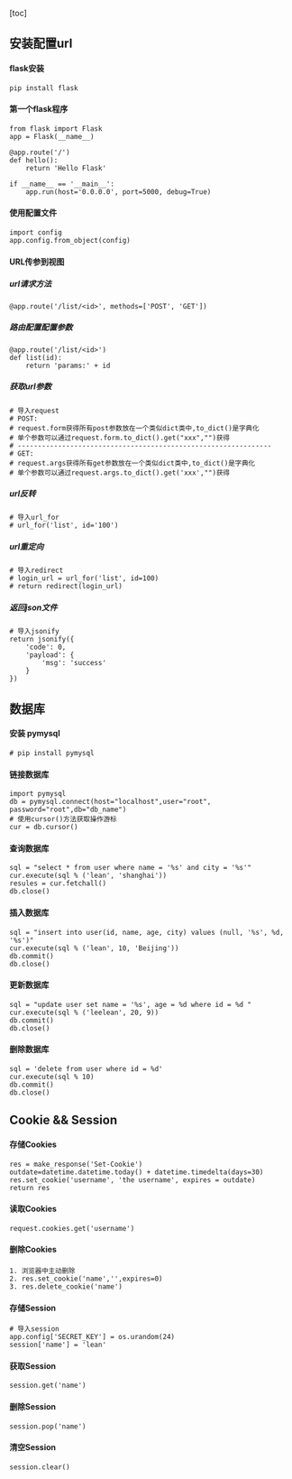 [toc]
## 安装配置url

#### flask安装
```
pip install flask
```

#### 第一个flask程序
```
from flask import Flask
app = Flask(__name__)

@app.route('/')
def hello():
    return 'Hello Flask'

if __name__ == '__main__':
    app.run(host='0.0.0.0', port=5000, debug=True)
```

#### 使用配置文件
```
import config
app.config.from_object(config)
```

#### URL传参到视图

##### url请求方法
```
@app.route('/list/<id>', methods=['POST', 'GET'])
```

##### 路由配置配置参数
```
@app.route('/list/<id>')
def list(id):
	return 'params:' + id
```

##### 获取url参数
```
# 导入request
# POST:  
# request.form获得所有post参数放在一个类似dict类中,to_dict()是字典化  
# 单个参数可以通过request.form.to_dict().get("xxx","")获得  
# --------------------------------------------------------------- 
# GET:  
# request.args获得所有get参数放在一个类似dict类中,to_dict()是字典化  
# 单个参数可以通过request.args.to_dict().get('xxx',"")获得  
```

##### url反转
```
# 导入url_for
# url_for('list', id='100')
```

##### url重定向
```
# 导入redirect
# login_url = url_for('list', id=100)
# return redirect(login_url)
```

##### 返回json文件
```
# 导入jsonify
return jsonify({
	'code': 0,
	'payload': {
		'msg': 'success'
	}
})
```


## 数据库

#### 安装 pymysql
```
# pip install pymysql
```

#### 链接数据库
```
import pymysql
db = pymysql.connect(host="localhost",user="root", password="root",db="db_name")
# 使用cursor()方法获取操作游标  
cur = db.cursor() 
```

#### 查询数据库
```
sql = "select * from user where name = '%s' and city = '%s'"
cur.execute(sql % ('lean', 'shanghai'))
resules = cur.fetchall()
db.close()
```

#### 插入数据库
```
sql = "insert into user(id, name, age, city) values (null, '%s', %d, '%s')"
cur.execute(sql % ('lean', 10, 'Beijing'))
db.commit()
db.close()
```

#### 更新数据库
```
sql = "update user set name = '%s', age = %d where id = %d "
cur.execute(sql % ('leelean', 20, 9))
db.commit()
db.close()
```

#### 删除数据库
```
sql = 'delete from user where id = %d'
cur.execute(sql % 10)
db.commit()
db.close()
```

## Cookie && Session

#### 存储Cookies
```
res = make_response('Set-Cookie')
outdate=datetime.datetime.today() + datetime.timedelta(days=30)
res.set_cookie('username', 'the username', expires = outdate)
return res
```

#### 读取Cookies
```
request.cookies.get('username')
```

#### 删除Cookies
```
1. 浏览器中主动删除
2. res.set_cookie('name','',expires=0)
3. res.delete_cookie('name')
```

#### 存储Session
```
# 导入session
app.config['SECRET_KEY'] = os.urandom(24)
session['name'] = 'lean'
```

#### 获取Session
```
session.get('name')
```

#### 删除Session
```
session.pop('name')
```

#### 清空Session
```
session.clear()
```
